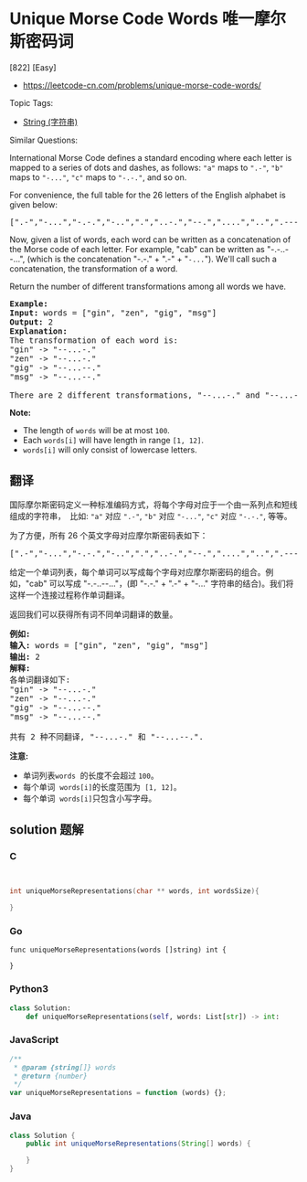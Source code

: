 # Unique Morse Code Words 唯一摩尔斯密码词

[822] [Easy]

- https://leetcode-cn.com/problems/unique-morse-code-words/

Topic Tags:

- [String (字符串)](https://leetcode-cn.com/tag/string/)

Similar Questions:

International Morse Code defines a standard encoding where each letter is mapped to a series of dots and dashes, as follows: `"a"` maps to `".-"`, `"b"` maps to `"-..."`, `"c"` maps to `"-.-."`, and so on.

For convenience, the full table for the 26 letters of the English alphabet is given below:

<pre>[".-","-...","-.-.","-..",".","..-.","--.","....","..",".---","-.-",".-..","--","-.","---",".--.","--.-",".-.","...","-","..-","...-",".--","-..-","-.--","--.."]</pre>

Now, given a list of words, each word can be written as a concatenation of the Morse code of each letter. For example, "cab" can be written as "-.-..--...", (which is the concatenation "-.-." + ".-" + "`-...`"). We'll call such a concatenation, the transformation of a word.

Return the number of different transformations among all words we have.

<pre><strong>Example:</strong>
<strong>Input:</strong> words = ["gin", "zen", "gig", "msg"]
<strong>Output:</strong> 2
<strong>Explanation: </strong>
The transformation of each word is:
"gin" -&gt; "--...-."
"zen" -&gt; "--...-."
"gig" -&gt; "--...--."
"msg" -&gt; "--...--."

There are 2 different transformations, "--...-." and "--...--.".
</pre>

**Note:**

- The length of `words` will be at most `100`.
- Each `words[i]` will have length in range `[1, 12]`.
- `words[i]` will only consist of lowercase letters.

## 翻译

国际摩尔斯密码定义一种标准编码方式，将每个字母对应于一个由一系列点和短线组成的字符串，  比如: `"a"` 对应 `".-"`, `"b"` 对应 `"-..."`, `"c"` 对应 `"-.-."`, 等等。

为了方便，所有 26 个英文字母对应摩尔斯密码表如下：

<pre>[".-","-...","-.-.","-..",".","..-.","--.","....","..",".---","-.-",".-..","--","-.","---",".--.","--.-",".-.","...","-","..-","...-",".--","-..-","-.--","--.."]</pre>

给定一个单词列表，每个单词可以写成每个字母对应摩尔斯密码的组合。例如，"cab" 可以写成 "-.-..--..."，(即 "-.-." + ".-" + "-..." 字符串的结合)。我们将这样一个连接过程称作单词翻译。

返回我们可以获得所有词不同单词翻译的数量。

<pre><strong>例如:</strong>
<strong>输入:</strong> words = ["gin", "zen", "gig", "msg"]
<strong>输出:</strong> 2
<strong>解释: </strong>
各单词翻译如下:
"gin" -&gt; "--...-."
"zen" -&gt; "--...-."
"gig" -&gt; "--...--."
"msg" -&gt; "--...--."

共有 2 种不同翻译, "--...-." 和 "--...--.".
</pre>

**注意:**

- 单词列表`words`  的长度不会超过 `100`。
- 每个单词  `words[i]`的长度范围为  `[1, 12]`。
- 每个单词  `words[i]`只包含小写字母。

## solution 题解

### C

```c


int uniqueMorseRepresentations(char ** words, int wordsSize){

}
```

### Go

```golang
func uniqueMorseRepresentations(words []string) int {

}
```

### Python3

```python
class Solution:
    def uniqueMorseRepresentations(self, words: List[str]) -> int:
```

### JavaScript

```javascript
/**
 * @param {string[]} words
 * @return {number}
 */
var uniqueMorseRepresentations = function (words) {};
```

### Java

```java
class Solution {
    public int uniqueMorseRepresentations(String[] words) {

    }
}
```
